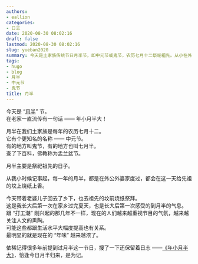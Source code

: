 ```yaml
---
authors:
- eallion
categories:
- 日志
date: 2020-08-30 08:02:16
draft: false
lastmod: 2020-08-30 08:02:16
slug: yueban2020
summary: 今天是土家族传统节日月半节，即中元节或鬼节，农历七月十二祭祀祖先。从小在外公外婆家度过，今年带妻儿回乡祭拜，感受节日氛围。随着生活水平提高，人们越来越重视传统节日的人文气息，年味也逐渐回归。恰逢月半归来，重温旧日志《年小月半大》，记录这一特殊时刻！
tags:
- hugo
- blog
- 月半
- 中元节
- 鬼节
title: 月半
---
```

今天是 “[月半](https://baike.baidu.com/item/%E6%9C%88%E5%8D%8A/10042879)” 节。  
在老家一直流传有一句话 —— 年小月半大！

月半在我们土家族是每年的农历七月十二。  
它有个更知名的名称 —— 中元节。  
有的地方叫鬼节，有的地方也叫七月半。  
查了下百科，佛教称为盂兰盆节。  

月半主要是祭祀祖先的日子。  

从我小时候记事起，每一年的月半，都是在外公外婆家度过，都会在这一天给先祖的坟上烧纸上香。  

今天带着老婆儿子回去了乡下，也去祖先的坟前烧纸祭拜。  
这是我长大后第一次在家乡过完夏天，也是长大后第一次感受的到月半的气息。  
跟 “打工潮” 刚兴起的那几年不一样，现在的人们越来越重视节目的气氛，越来越关注人文的熏陶。  
可能这些都跟生活水平大幅度提高也有关系。  
最明显的就是现在的 “年味” 越来越浓了。  

依稀记得很多年前提到过月半这一节日，搜了一下还保留着日志 ——[《年小月半大》](https://eallion.com/yueban/)，恰逢今日月半归来，是为记。